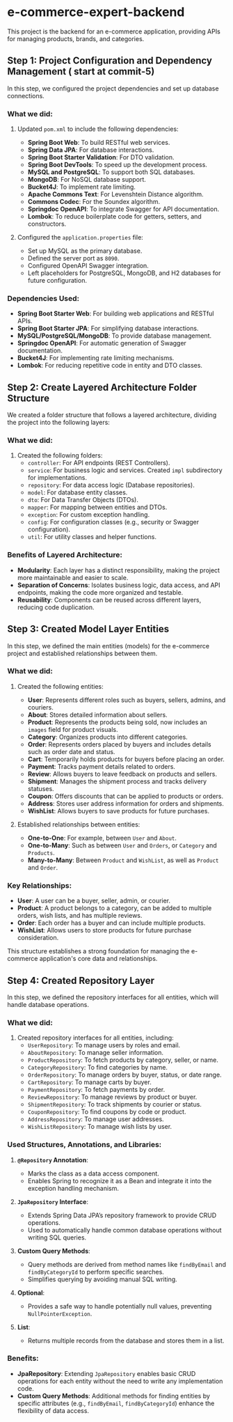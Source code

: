 # e-commerce-expert-backend

This project is the backend for an e-commerce application, providing APIs for managing products, brands, and categories.

## Step 1: Project Configuration and Dependency Management ( start at commit-5)

In this step, we configured the project dependencies and set up database connections.

### What we did:
1. Updated `pom.xml` to include the following dependencies:
    - **Spring Boot Web**: To build RESTful web services.
    - **Spring Data JPA**: For database interactions.
    - **Spring Boot Starter Validation**: For DTO validation.
    - **Spring Boot DevTools**: To speed up the development process.
    - **MySQL and PostgreSQL**: To support both SQL databases.
    - **MongoDB**: For NoSQL database support.
    - **Bucket4J**: To implement rate limiting.
    - **Apache Commons Text**: For Levenshtein Distance algorithm.
    - **Commons Codec**: For the Soundex algorithm.
    - **Springdoc OpenAPI**: To integrate Swagger for API documentation.
    - **Lombok**: To reduce boilerplate code for getters, setters, and constructors.

2. Configured the `application.properties` file:
    - Set up MySQL as the primary database.
    - Defined the server port as `8090`.
    - Configured OpenAPI Swagger integration.
    - Left placeholders for PostgreSQL, MongoDB, and H2 databases for future configuration.

### Dependencies Used:
- **Spring Boot Starter Web**: For building web applications and RESTful APIs.
- **Spring Boot Starter JPA**: For simplifying database interactions.
- **MySQL/PostgreSQL/MongoDB**: To provide database management.
- **Springdoc OpenAPI**: For automatic generation of Swagger documentation.
- **Bucket4J**: For implementing rate limiting mechanisms.
- **Lombok**: For reducing repetitive code in entity and DTO classes.

## Step 2: Create Layered Architecture Folder Structure

We created a folder structure that follows a layered architecture, dividing the project into the following layers:

### What we did:
1. Created the following folders:
   - `controller`: For API endpoints (REST Controllers).
   - `service`: For business logic and services. Created `impl` subdirectory for implementations.
   - `repository`: For data access logic (Database repositories).
   - `model`: For database entity classes.
   - `dto`: For Data Transfer Objects (DTOs).
   - `mapper`: For mapping between entities and DTOs.
   - `exception`: For custom exception handling.
   - `config`: For configuration classes (e.g., security or Swagger configuration).
   - `util`: For utility classes and helper functions.

### Benefits of Layered Architecture:
- **Modularity**: Each layer has a distinct responsibility, making the project more maintainable and easier to scale.
- **Separation of Concerns**: Isolates business logic, data access, and API endpoints, making the code more organized and testable.
- **Reusability**: Components can be reused across different layers, reducing code duplication.


## Step 3: Created Model Layer Entities

In this step, we defined the main entities (models) for the e-commerce project and established relationships between them.

### What we did:
1. Created the following entities:
   - **User**: Represents different roles such as buyers, sellers, admins, and couriers.
   - **About**: Stores detailed information about sellers.
   - **Product**: Represents the products being sold, now includes an `images` field for product visuals.
   - **Category**: Organizes products into different categories.
   - **Order**: Represents orders placed by buyers and includes details such as order date and status.
   - **Cart**: Temporarily holds products for buyers before placing an order.
   - **Payment**: Tracks payment details related to orders.
   - **Review**: Allows buyers to leave feedback on products and sellers.
   - **Shipment**: Manages the shipment process and tracks delivery statuses.
   - **Coupon**: Offers discounts that can be applied to products or orders.
   - **Address**: Stores user address information for orders and shipments.
   - **WishList**: Allows buyers to save products for future purchases.

2. Established relationships between entities:
   - **One-to-One**: For example, between `User` and `About`.
   - **One-to-Many**: Such as between `User` and `Orders`, or `Category` and `Products`.
   - **Many-to-Many**: Between `Product` and `WishList`, as well as `Product` and `Order`.

### Key Relationships:
- **User**: A user can be a buyer, seller, admin, or courier.
- **Product**: A product belongs to a category, can be added to multiple orders, wish lists, and has multiple reviews.
- **Order**: Each order has a buyer and can include multiple products.
- **WishList**: Allows users to store products for future purchase consideration.

This structure establishes a strong foundation for managing the e-commerce application's core data and relationships.


## Step 4: Created Repository Layer 

In this step, we defined the repository interfaces for all entities, which will handle database operations.

### What we did:
1. Created repository interfaces for all entities, including:
   - `UserRepository`: To manage users by roles and email.
   - `AboutRepository`: To manage seller information.
   - `ProductRepository`: To fetch products by category, seller, or name.
   - `CategoryRepository`: To find categories by name.
   - `OrderRepository`: To manage orders by buyer, status, or date range.
   - `CartRepository`: To manage carts by buyer.
   - `PaymentRepository`: To fetch payments by order.
   - `ReviewRepository`: To manage reviews by product or buyer.
   - `ShipmentRepository`: To track shipments by courier or status.
   - `CouponRepository`: To find coupons by code or product.
   - `AddressRepository`: To manage user addresses.
   - `WishListRepository`: To manage wish lists by user.

### Used Structures, Annotations, and Libraries:
1. **`@Repository` Annotation**:
   - Marks the class as a data access component.
   - Enables Spring to recognize it as a Bean and integrate it into the exception handling mechanism.

2. **`JpaRepository` Interface**:
   - Extends Spring Data JPA’s repository framework to provide CRUD operations.
   - Used to automatically handle common database operations without writing SQL queries.

3. **Custom Query Methods**:
   - Query methods are derived from method names like `findByEmail` and `findByCategoryId` to perform specific searches.
   - Simplifies querying by avoiding manual SQL writing.

4. **Optional**:
   - Provides a safe way to handle potentially null values, preventing `NullPointerException`.

5. **List**:
   - Returns multiple records from the database and stores them in a list.

### Benefits:
- **JpaRepository**: Extending `JpaRepository` enables basic CRUD operations for each entity without the need to write any implementation code.
- **Custom Query Methods**: Additional methods for finding entities by specific attributes (e.g., `findByEmail`, `findByCategoryId`) enhance the flexibility of data access.
